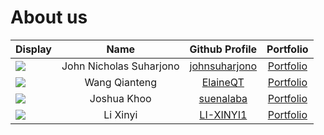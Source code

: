 # About us

Display |          Name           | Github Profile | Portfolio 
--------|:-----------------------:|:--------------:|:---------:
![](https://via.placeholder.com/100.png?text=Photo) | John Nicholas Suharjono | [johnsuharjono](https://github.com/johnsuharjono) | [Portfolio](team/johndoe.md)
![](https://via.placeholder.com/100.png?text=Photo) | Wang Qianteng | [ElaineQT](https://github.com/ElaineQT) | [Portfolio](team/elaineqt.md)
![](https://via.placeholder.com/100.png?text=Photo) | Joshua Khoo | [suenalaba](https://github.com/suenalaba) | [Portfolio](team/suenalaba.md)
![](https://via.placeholder.com/100.png?text=Photo) | Li Xinyi | [LI-XINYI1](https://github.com/LI-XINYI1) | [Portfolio](docs/team/johndoe.md)